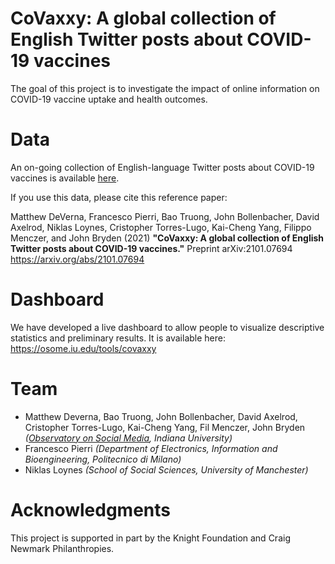 # CoVaxxy: A global collection of English Twitter posts about COVID-19 vaccines 

The goal of this project is to investigate the impact of online information on COVID-19 vaccine uptake and health outcomes. 

# Data

An on-going collection of English-language Twitter posts about COVID-19 vaccines is available [here](https://zenodo.org/record/4530212).

If you use this data, please cite this reference paper:

Matthew DeVerna, Francesco Pierri, Bao Truong, John Bollenbacher, David Axelrod, Niklas Loynes, Cristopher Torres-Lugo, Kai-Cheng Yang, Filippo Menczer, and John Bryden (2021) **"CoVaxxy: A global collection of English Twitter posts about COVID-19 vaccines."** Preprint arXiv:2101.07694 https://arxiv.org/abs/2101.07694

# Dashboard

We have developed a live dashboard to allow people to visualize descriptive statistics and preliminary results. It is available here: https://osome.iu.edu/tools/covaxxy

# Team

* Matthew Deverna, Bao Truong, John Bollenbacher, David Axelrod, Cristopher Torres-Lugo, Kai-Cheng Yang, Fil Menczer, John Bryden *([Observatory on Social Media](https://osome.iu.edu/), Indiana University)* 
* Francesco Pierri *(Department of Electronics, Information and Bioengineering, Politecnico di Milano)* 
* Niklas Loynes *(School of Social Sciences, University of Manchester)*

# Acknowledgments

This project is supported in part by the Knight Foundation and Craig Newmark Philanthropies.
